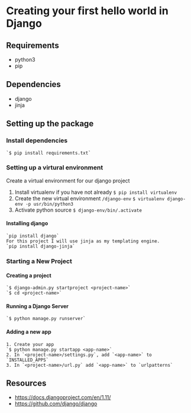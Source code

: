 # Creating your first hello world in Django

## Requirements
- python3
- pip

## Dependencies
- django
- jinja

## Setting up the package
### Install dependencies
    `$ pip install requirements.txt`
### Setting up a virtural environment
Create a virtual environment for our django project

 1. Install virtualenv if you have not already
        `$ pip install virtualenv`
 2. Create the new virtual environment `/django-env`
        `$ virtualenv django-env -p usr/bin/python3`
 3. Activate python source
        `$ django-env/bin/.activate`
#### Installing django
    `pip install django`
    For this project I will use jinja as my templating engine.
    `pip install django-jinja`

### Starting a New Project

#### Creating a project
    `$ django-admin.py startproject <project-name>`
    `$ cd <project-name>`
#### Running a Django Server
    `$ python manage.py runserver`

#### Adding a new app
    1. Create your app
    `$ python manage.py startapp <app-name>`
    2. In `<project-name>/settings.py`, add `<app-name>` to `INSTALLED_APPS`
    3. In `<project-name>/url.py` add `<app-name>` to `urlpatterns`




## Resources
- https://docs.djangoproject.com/en/1.11/
- https://github.com/django/django
